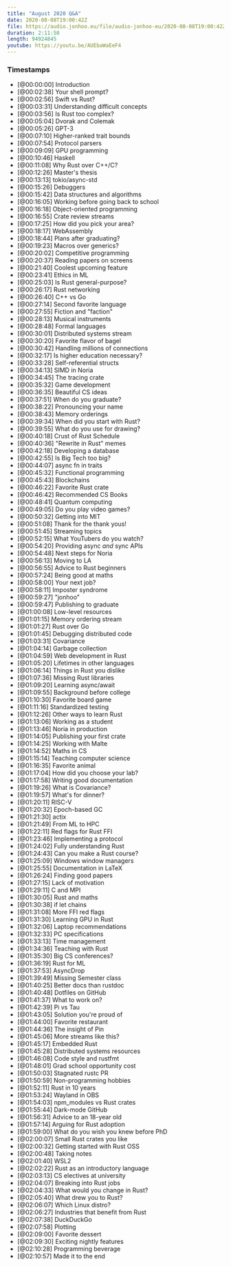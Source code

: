 ```yaml
---
title: "August 2020 Q&A"
date: 2020-08-08T19:00:42Z
file: https://audio.jonhoo.eu/file/audio-jonhoo-eu/2020-08-08T19:00:42Z.mp3
duration: 2:11:50
length: 94924845
youtube: https://youtu.be/AUEbaWaEeF4
---
```


### Timestamps

- [@00:00:00] Introduction
- [@00:02:38] Your shell prompt?
- [@00:02:56] Swift vs Rust?
- [@00:03:31] Understanding difficult concepts
- [@00:03:56] Is Rust too complex?
- [@00:05:04] Dvorak and Colemak
- [@00:05:26] GPT-3
- [@00:07:10] Higher-ranked trait bounds
- [@00:07:54] Protocol parsers
- [@00:09:09] GPU programming
- [@00:10:46] Haskell
- [@00:11:08] Why Rust over C++/C?
- [@00:12:26] Master's thesis
- [@00:13:13] tokio/async-std
- [@00:15:26] Debuggers
- [@00:15:42] Data structures and algorithms
- [@00:16:05] Working before going back to school
- [@00:16:18] Object-oriented programming
- [@00:16:55] Crate review streams
- [@00:17:25] How did you pick your area?
- [@00:18:17] WebAssembly
- [@00:18:44] Plans after graduating?
- [@00:19:23] Macros over generics?
- [@00:20:02] Competitive programming
- [@00:20:37] Reading papers on screens
- [@00:21:40] Coolest upcoming feature
- [@00:23:41] Ethics in ML
- [@00:25:03] Is Rust general-purpose?
- [@00:26:17] Rust networking
- [@00:26:40] C++ vs Go
- [@00:27:14] Second favorite language
- [@00:27:55] Fiction and "faction"
- [@00:28:13] Musical instruments
- [@00:28:48] Formal languages
- [@00:30:01] Distributed systems stream
- [@00:30:20] Favorite flavor of bagel
- [@00:30:42] Handling millions of connections
- [@00:32:17] Is higher education necessary?
- [@00:33:28] Self-referential structs
- [@00:34:13] SIMD in Noria
- [@00:34:45] The tracing crate
- [@00:35:32] Game development
- [@00:36:35] Beautiful CS ideas
- [@00:37:51] When do you graduate?
- [@00:38:22] Pronouncing your name
- [@00:38:43] Memory orderings
- [@00:39:34] When did you start with Rust?
- [@00:39:55] What do you use for drawing?
- [@00:40:18] Crust of Rust Schedule
- [@00:40:36] "Rewrite in Rust" memes
- [@00:42:18] Developing a database
- [@00:42:55] Is Big Tech too big?
- [@00:44:07] async fn in traits
- [@00:45:32] Functional programming
- [@00:45:43] Blockchains
- [@00:46:22] Favorite Rust crate
- [@00:46:42] Recommended CS Books
- [@00:48:41] Quantum computing
- [@00:49:05] Do you play video games?
- [@00:50:32] Getting into MIT
- [@00:51:08] Thank for the thank yous!
- [@00:51:45] Streaming topics
- [@00:52:15] What YouTubers do you watch?
- [@00:54:20] Providing async *and* sync APIs
- [@00:54:48] Next steps for Noria
- [@00:56:13] Moving to LA
- [@00:56:55] Advice to Rust beginners
- [@00:57:24] Being good at maths
- [@00:58:00] Your next job?
- [@00:58:11] Imposter syndrome
- [@00:59:27] "jonhoo"
- [@00:59:47] Publishing to graduate
- [@01:00:08] Low-level resources
- [@01:01:15] Memory ordering stream
- [@01:01:27] Rust over Go
- [@01:01:45] Debugging distributed code
- [@01:03:31] Covariance
- [@01:04:14] Garbage collection
- [@01:04:59] Web development in Rust
- [@01:05:20] Lifetimes in other languages
- [@01:06:14] Things in Rust you dislike
- [@01:07:36] Missing Rust libraries
- [@01:09:20] Learning async/await
- [@01:09:55] Background before college
- [@01:10:30] Favorite board game
- [@01:11:16] Standardized testing
- [@01:12:26] Other ways to learn Rust
- [@01:13:06] Working as a student
- [@01:13:46] Noria in production
- [@01:14:05] Publishing your first crate
- [@01:14:25] Working with Malte
- [@01:14:52] Maths in CS
- [@01:15:14] Teaching computer science
- [@01:16:35] Favorite animal
- [@01:17:04] How did you choose your lab?
- [@01:17:58] Writing good documentation
- [@01:19:26] What is Covariance?
- [@01:19:57] What's for dinner?
- [@01:20:11] RISC-V
- [@01:20:32] Epoch-based GC
- [@01:21:30] actix
- [@01:21:49] From ML to HPC
- [@01:22:11] Red flags for Rust FFI
- [@01:23:46] Implementing a protocol
- [@01:24:02] Fully understanding Rust
- [@01:24:43] Can you make a Rust course?
- [@01:25:09] Windows window managers
- [@01:25:55] Documentation in LaTeX
- [@01:26:24] Finding good papers
- [@01:27:15] Lack of motivation
- [@01:29:11] C and MPI
- [@01:30:05] Rust and maths
- [@01:30:38] if let chains
- [@01:31:08] More FFI red flags
- [@01:31:30] Learning GPU in Rust
- [@01:32:06] Laptop recommendations
- [@01:32:33] PC specifications
- [@01:33:13] Time management
- [@01:34:36] Teaching with Rust
- [@01:35:30] Big CS conferences?
- [@01:36:19] Rust for ML
- [@01:37:53] AsyncDrop
- [@01:39:49] Missing Semester class
- [@01:40:25] Better docs than rustdoc
- [@01:40:48] Dotfiles on GitHub
- [@01:41:37] What to work on?
- [@01:42:39] Pi vs Tau
- [@01:43:05] Solution you're proud of
- [@01:44:00] Favorite restaurant
- [@01:44:36] The insight of Pin
- [@01:45:06] More streams like this?
- [@01:45:17] Embedded Rust
- [@01:45:28] Distributed systems resources
- [@01:46:08] Code style and rustfmt
- [@01:48:01] Grad school opportunity cost
- [@01:50:03] Stagnated rustc PR
- [@01:50:59] Non-programming hobbies
- [@01:52:11] Rust in 10 years
- [@01:53:24] Wayland in OBS
- [@01:54:03] npm_modules vs Rust crates
- [@01:55:44] Dark-mode GitHub
- [@01:56:31] Advice to an 18-year old
- [@01:57:14] Arguing for Rust adoption
- [@01:59:00] What do you wish you knew before PhD
- [@02:00:07] Small Rust crates you like
- [@02:00:32] Getting started with Rust OSS
- [@02:00:48] Taking notes
- [@02:01:40] WSL2
- [@02:02:22] Rust as an introductory language
- [@02:03:13] CS electives at university
- [@02:04:07] Breaking into Rust jobs
- [@02:04:33] What would you change in Rust?
- [@02:05:40] What drew you to Rust?
- [@02:06:07] Which Linux distro?
- [@02:06:27] Industries that benefit from Rust
- [@02:07:38] DuckDuckGo
- [@02:07:58] Plotting
- [@02:09:00] Favorite dessert
- [@02:09:30] Exciting nightly features
- [@02:10:28] Programming beverage
- [@02:10:57] Made it to the end
